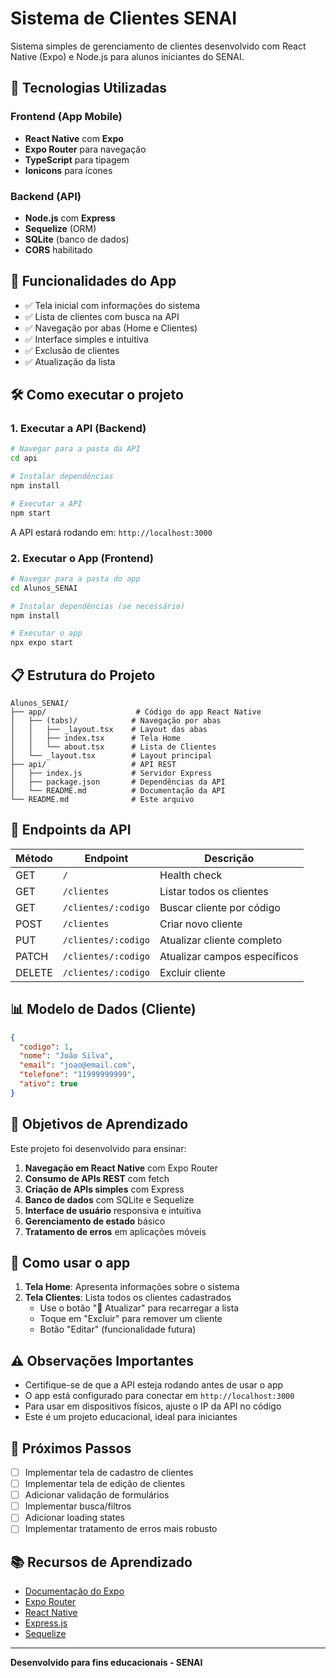 # Sistema de Clientes SENAI

Sistema simples de gerenciamento de clientes desenvolvido com React Native (Expo) e Node.js para alunos iniciantes do SENAI.

## 🚀 Tecnologias Utilizadas

### Frontend (App Mobile)
- **React Native** com **Expo**
- **Expo Router** para navegação
- **TypeScript** para tipagem
- **Ionicons** para ícones

### Backend (API)
- **Node.js** com **Express**
- **Sequelize** (ORM)
- **SQLite** (banco de dados)
- **CORS** habilitado

## 📱 Funcionalidades do App

- ✅ Tela inicial com informações do sistema
- ✅ Lista de clientes com busca na API
- ✅ Navegação por abas (Home e Clientes)
- ✅ Interface simples e intuitiva
- ✅ Exclusão de clientes
- ✅ Atualização da lista

## 🛠️ Como executar o projeto

### 1. Executar a API (Backend)

```bash
# Navegar para a pasta da API
cd api

# Instalar dependências
npm install

# Executar a API
npm start
```

A API estará rodando em: `http://localhost:3000`

### 2. Executar o App (Frontend)

```bash
# Navegar para a pasta do app
cd Alunos_SENAI

# Instalar dependências (se necessário)
npm install

# Executar o app
npx expo start
```

## 📋 Estrutura do Projeto

```
Alunos_SENAI/
├── app/                    # Código do app React Native
│   ├── (tabs)/            # Navegação por abas
│   │   ├── _layout.tsx    # Layout das abas
│   │   ├── index.tsx      # Tela Home
│   │   └── about.tsx      # Lista de Clientes
│   └── _layout.tsx        # Layout principal
├── api/                   # API REST
│   ├── index.js           # Servidor Express
│   ├── package.json       # Dependências da API
│   └── README.md          # Documentação da API
└── README.md              # Este arquivo
```

## 🔧 Endpoints da API

| Método | Endpoint | Descrição |
|--------|----------|-----------|
| GET | `/` | Health check |
| GET | `/clientes` | Listar todos os clientes |
| GET | `/clientes/:codigo` | Buscar cliente por código |
| POST | `/clientes` | Criar novo cliente |
| PUT | `/clientes/:codigo` | Atualizar cliente completo |
| PATCH | `/clientes/:codigo` | Atualizar campos específicos |
| DELETE | `/clientes/:codigo` | Excluir cliente |

## 📊 Modelo de Dados (Cliente)

```json
{
  "codigo": 1,
  "nome": "João Silva",
  "email": "joao@email.com",
  "telefone": "11999999999",
  "ativo": true
}
```

## 🎯 Objetivos de Aprendizado

Este projeto foi desenvolvido para ensinar:

1. **Navegação em React Native** com Expo Router
2. **Consumo de APIs REST** com fetch
3. **Criação de APIs simples** com Express
4. **Banco de dados** com SQLite e Sequelize
5. **Interface de usuário** responsiva e intuitiva
6. **Gerenciamento de estado** básico
7. **Tratamento de erros** em aplicações móveis

## 📱 Como usar o app

1. **Tela Home**: Apresenta informações sobre o sistema
2. **Tela Clientes**: Lista todos os clientes cadastrados
   - Use o botão "🔄 Atualizar" para recarregar a lista
   - Toque em "Excluir" para remover um cliente
   - Botão "Editar" (funcionalidade futura)

## ⚠️ Observações Importantes

- Certifique-se de que a API esteja rodando antes de usar o app
- O app está configurado para conectar em `http://localhost:3000`
- Para usar em dispositivos físicos, ajuste o IP da API no código
- Este é um projeto educacional, ideal para iniciantes

## 🔄 Próximos Passos

- [ ] Implementar tela de cadastro de clientes
- [ ] Implementar tela de edição de clientes
- [ ] Adicionar validação de formulários
- [ ] Implementar busca/filtros
- [ ] Adicionar loading states
- [ ] Implementar tratamento de erros mais robusto

## 📚 Recursos de Aprendizado

- [Documentação do Expo](https://docs.expo.dev/)
- [Expo Router](https://expo.github.io/router/)
- [React Native](https://reactnative.dev/)
- [Express.js](https://expressjs.com/)
- [Sequelize](https://sequelize.org/)

---

**Desenvolvido para fins educacionais - SENAI**
